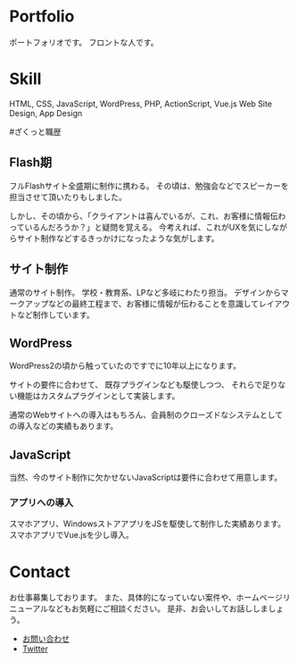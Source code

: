 # Portfolio
ポートフォリオです。
フロントな人です。

# Skill
HTML, CSS, JavaScript, WordPress, PHP, ActionScript, Vue.js
Web Site Design, App Design

#ざくっと職歴
## Flash期
フルFlashサイト全盛期に制作に携わる。
その頃は、勉強会などでスピーカーを担当させて頂いたりもしました。

しかし、その頃から、「クライアントは喜んでいるが、これ、お客様に情報伝わっているんだろうか？」と疑問を覚える。
今考えれば、これがUXを気にしながらサイト制作などするきっかけになったような気がします。

## サイト制作
通常のサイト制作。
学校・教育系、LPなど多岐にわたり担当。
デザインからマークアップなどの最終工程まで、お客様に情報が伝わることを意識してレイアウトなど制作しています。

## WordPress
WordPress2の頃から触っていたのですでに10年以上になります。

サイトの要件に合わせて、
既存プラグインなども駆使しつつ、
それらで足りない機能はカスタムプラグインとして実装します。

通常のWebサイトへの導入はもちろん、会員制のクローズドなシステムとしての導入などの実績もあります。

## JavaScript
当然、今のサイト制作に欠かせないJavaScriptは要件に合わせて用意します。

### アプリへの導入
スマホアプリ、WindowsストアアプリをJSを駆使して制作した実績あります。
スマホアプリでVue.jsを少し導入。

# Contact
お仕事募集しております。
また、具体的になっていない案件や、ホームページリニューアルなどもお気軽にご相談ください。
是非、お会いしてお話ししましょう。

- [お問い合わせ](http://eternitydesign.net/contact/)
- [Twitter](https://twitter.com/eternity_hiro)



